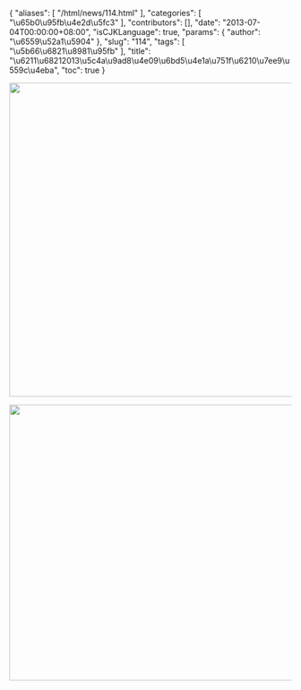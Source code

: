 {
    "aliases": [
        "/html/news/114.html"
    ],
    "categories": [
        "\u65b0\u95fb\u4e2d\u5fc3"
    ],
    "contributors": [],
    "date": "2013-07-04T00:00:00+08:00",
    "isCJKLanguage": true,
    "params": {
        "author": "\u6559\u52a1\u5904"
    },
    "slug": "114",
    "tags": [
        "\u5b66\u6821\u8981\u95fb"
    ],
    "title": "\u6211\u68212013\u5c4a\u9ad8\u4e09\u6bd5\u4e1a\u751f\u6210\u7ee9\u559c\u4eba",
    "toc": true
}

<img
    src="https://cdn.tfls.online/mirror/full/a91bb65ad9e069bdedc9b6c0c68bdb8d8b1492f9.jpg"
    style="display:block;margin-left:auto;margin-right:auto;"
    decoding="async"
    fetchpriority="auto"
    loading="lazy"
    height="560"
    width="581"
/>


<img
    src="https://cdn.tfls.online/mirror/full/282f3b58d10c713e7113bdbc17a815c8d3555208.jpg"
    style="display:block;margin-left:auto;margin-right:auto;"
    decoding="async"
    fetchpriority="auto"
    loading="lazy"
    height="492"
    width="571"
/>

